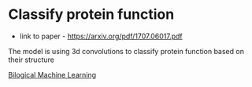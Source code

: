 # Classify protein function 
* link to paper - https://arxiv.org/pdf/1707.06017.pdf

The model is using 3d convolutions to classify protein function based on their structure

[Bilogical Machine Learning](Biological%20Machine%20Learning)